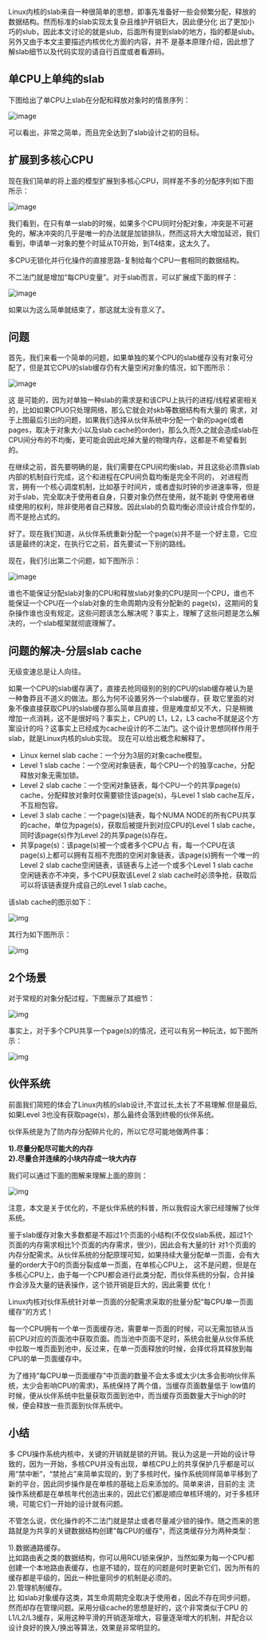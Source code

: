 Linux内核的slab来自一种很简单的思想，即事先准备好一些会频繁分配，释放的数据结构。然而标准的slab实现太复杂且维护开销巨大，因此便分化 出了更加小巧的slub，因此本文讨论的就是slub，后面所有提到slab的地方，指的都是slub。另外又由于本文主要描述内核优化方面的内容，并不 是基本原理介绍，因此想了解slab细节以及代码实现的请自行百度或者看源码。

## 单CPU上单纯的slab

下图给出了单CPU上slab在分配和释放对象时的情景序列：

![image](img/127661860-7794aa49-2c58-4a3b-b04e-6e4606a7bc53.png)

可以看出，非常之简单，而且完全达到了slab设计之初的目标。

## 扩展到多核心CPU

现在我们简单的将上面的模型扩展到多核心CPU，同样差不多的分配序列如下图所示：

![image](img/127661919-4dd9f2f0-77e6-476b-8ebf-915761f9580d.png)

我们看到，在只有单一slab的时候，如果多个CPU同时分配对象，冲突是不可避免的，解决冲突的几乎是唯一的办法就是加锁排队，然而这将大大增加延迟，我们看到，申请单一对象的整个时延从T0开始，到T4结束，这太久了。

多CPU无锁化并行化操作的直接思路-复制给每个CPU一套相同的数据结构。

不二法门就是增加“每CPU变量”。对于slab而言，可以扩展成下面的样子：

![image](img/127661976-071e27e8-9ffc-4a34-bd16-be02ba3a33fd.png)

如果以为这么简单就结束了，那这就太没有意义了。

## 问题

首先，我们来看一个简单的问题，如果单独的某个CPU的slab缓存没有对象可分配了，但是其它CPU的slab缓存仍有大量空闲对象的情况，如下图所示：

![image](img/127662044-3b803ad9-f37a-4a84-9538-76168bc440da.png)

这 是可能的，因为对单独一种slab的需求是和该CPU上执行的进程/线程紧密相关的，比如如果CPU0只处理网络，那么它就会对skb等数据结构有大量的 需求，对于上图最后引出的问题，如果我们选择从伙伴系统中分配一个新的page(或者pages，取决于对象大小以及slab cache的order)，那么久而久之就会造成slab在CPU间分布的不均衡，更可能会因此吃掉大量的物理内存，这都是不希望看到的。

在继续之前，首先要明确的是，我们需要在CPU间均衡slab，并且这些必须靠slab内部的机制自行完成，这个和进程在CPU间负载均衡是完全不同的， 对进程而言，拥有一个核心调度机制，比如基于时间片，或者虚拟时钟的步进速率等，但是对于slab，完全取决于使用者自身，只要对象仍然在使用，就不能剥 夺使用者继续使用的权利，除非使用者自己释放。因此slab的负载均衡必须设计成合作型的，而不是抢占式的。

好了。现在我们知道，从伙伴系统重新分配一个page(s)并不是一个好主意，它应该是最终的决定，在执行它之前，首先要试一下别的路线。

现在，我们引出第二个问题，如下图所示：

![image](img/127662092-f5c14a2e-5124-4231-95db-841f74e7395f.png)

谁也不能保证分配slab对象的CPU和释放slab对象的CPU是同一个CPU，谁也不能保证一个CPU在一个slab对象的生命周期内没有分配新的 page(s)，这期间的复杂操作谁也没有规定。这些问题该怎么解决呢？事实上，理解了这些问题是怎么解决的，一个slab框架就彻底理解了。

## 问题的解决-分层slab cache

无级变速总是让人向往。

如果一个CPU的slab缓存满了，直接去抢同级别的别的CPU的slab缓存被认为是一种鲁莽且不道义的做法。那么为何不设置另外一个slab缓存，获 取它里面的对象不像直接获取CPU的slab缓存那么简单且直接，但是难度却又不大，只是稍微增加一点消耗，这不是很好吗？事实上，CPU的 L1，L2，L3 cache不就是这个方案设计的吗？这事实上已经成为cache设计的不二法门。这个设计思想同样作用于slab，就是Linux内核的slub实现。
现在可以给出概念和解释了。

* Linux kernel slab cache：一个分为3层的对象cache模型。
* Level 1 slab cache：一个空闲对象链表，每个CPU一个的独享cache，分配释放对象无需加锁。
* Level 2 slab cache：一个空闲对象链表，每个CPU一个的共享page(s) cache，分配释放对象时仅需要锁住该page(s)，与Level 1 slab cache互斥，不互相包容。
* Level 3 slab cache：一个page(s)链表，每个NUMA NODE的所有CPU共享的cache，单位为page(s)，获取后被提升到对应CPU的Level 1 slab cache，同时该page(s)作为Level 2的共享page(s)存在。
* 共享page(s)：该page(s)被一个或者多个CPU占 有，每一个CPU在该page(s)上都可以拥有互相不充图的空闲对象链表，该page(s)拥有一个唯一的Level 2 slab cache空闲链表，该链表与上述一个或多个Level 1 slab cache空闲链表亦不冲突，多个CPU获取该Level 2 slab cache时必须争抢，获取后可以将该链表提升成自己的Level 1 slab cache。

该slab cache的图示如下：

![img](img/127869263-b574e7ef-21ba-4633-a048-926e8489b11a.png)

其行为如下图所示：

![img](img/127662299-8e03a0bb-2917-44ba-a219-51d12674ee5a.png)

## 2个场景

对于常规的对象分配过程，下图展示了其细节：

![img](img/127662336-7c93e32e-dfd5-4d6b-9696-866f1ead7d28.png)

事实上，对于多个CPU共享一个page(s)的情况，还可以有另一种玩法，如下图所示：

![img](img/127662366-177b02d9-895b-4717-8b13-17dbbb59e8ee.png)

## 伙伴系统

前面我们简短的体会了Linux内核的slab设计,不宜过长,太长了不易理解.但是最后,如果Level 3也没有获取page(s)，那么最终会落到终极的伙伴系统。

伙伴系统是为了防内存分配碎片化的，所以它尽可能地做两件事：

**1).尽量分配尽可能大的内存**<br>
**2).尽量合并连续的小块内存成一块大内存**<br>

我们可以通过下面的图解来理解上面的原则：

![img](img/127662869-feeea0d4-1e27-47bd-ab30-ff9c04dc00fb.jpg)

注意，本文是关于优化的，不是伙伴系统的科普，所以我假设大家已经理解了伙伴系统。

鉴于slab缓存对象大多数都是不超过1个页面的小结构(不仅仅slab系统，超过1个页面的内存需求相比1个页面的内存需求，很少)，因此会有大量的针 对1个页面的内存分配需求。从伙伴系统的分配原理可知，如果持续大量分配单一页面，会有大量的order大于0的页面分裂成单一页面，在单核心CPU上， 这不是问题，但是在多核心CPU上，由于每一个CPU都会进行此类分配，而伙伴系统的分裂，合并操作会涉及大量的链表操作，这个锁开销是巨大的，因此需要 优化！

Linux内核对伙伴系统针对单一页面的分配需求采取的批量分配“每CPU单一页面缓存”的方式！

每一个CPU拥有一个单一页面缓存池，需要单一页面的时候，可以无需加锁从当前CPU对应的页面池中获取页面。而当池中页面不足时，系统会批量从伙伴系统中拉取一堆页面到池中，反过来，在单一页面释放的时候，会择优将其释放到每CPU的单一页面缓存中。

为了维持“每CPU单一页面缓存”中页面的数量不会太多或太少(太多会影响伙伴系统，太少会影响CPU的需求)，系统保持了两个值，当缓存页面数量低于 low值的时候，便从伙伴系统中批量获取页面到池中，而当缓存页面数量大于high的时候，便会释放一些页面到伙伴系统中。

## 小结

多 CPU操作系统内核中，关键的开销就是锁的开销。我认为这是一开始的设计导致的，因为一开始，多核CPU并没有出现，单核CPU上的共享保护几乎都是可以 用“禁中断”，“禁抢占”来简单实现的，到了多核时代，操作系统同样简单平移到了新的平台，因此同步操作是在单核的基础上后来添加的。简单来讲，目前的主 流操作系统都是在单核年代创造出来的，因此它们都是顺应单核环境的，对于多核环境，可能它们一开始的设计就有问题。

不管怎么说，优化操作的不二法门就是禁止或者尽量减少锁的操作。随之而来的思路就是为共享的关键数据结构创建"每CPU的缓存“，而这类缓存分为两种类型：

1).数据通路缓存。<br>
比如路由表之类的数据结构，你可以用RCU锁来保护，当然如果为每一个CPU都创建一个本地路由表缓存，也是不错的，现在的问题是何时更新它们，因为所有的缓存都是平级的，因此一种批量同步的机制是必须的。<br>
2).管理机制缓存。<br>
比 如slab对象缓存这类，其生命周期完全取决于使用者，因此不存在同步问题，然而却存在管理问题。采用分级cache的思想是好的，这个非常类似于CPU 的L1/L2/L3缓存，采用这种平滑的开销逐渐增大，容量逐渐增大的机制，并配合以设计良好的换入/换出等算法，效果是非常明显的。
